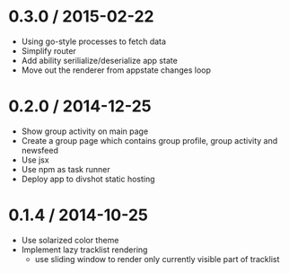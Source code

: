 0.3.0 / 2015-02-22
===================

  * Using go-style processes to fetch data
  * Simplify router
  * Add ability serilialize/deserialize app state
  * Move out the renderer from appstate changes loop

0.2.0 / 2014-12-25
===================

  * Show group activity on main page
  * Create a group page which contains group profile, group activity and newsfeed
  * Use jsx
  * Use npm as task runner
  * Deploy app to divshot static hosting

0.1.4 / 2014-10-25
===================

  * Use solarized color theme
  * Implement lazy tracklist rendering
    - use sliding window to render only currently visible part of tracklist